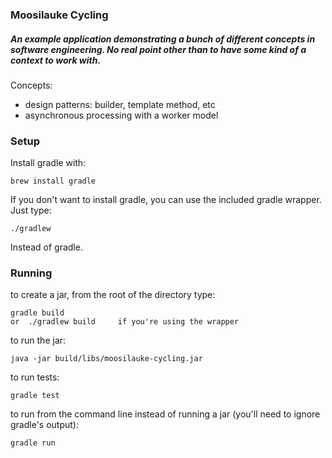 ### Moosilauke Cycling

##### An example application demonstrating a bunch of different concepts in software engineering. No real point other than to have some kind of a context to work with.

Concepts:
* design patterns: builder, template method, etc
* asynchronous processing with a worker model


### Setup
Install gradle with: 

    brew install gradle

If you don't want to install gradle, you can use the included gradle wrapper.
Just type:

    ./gradlew 
Instead of gradle.

### Running
to create a jar, from the root of the directory type:
    
    gradle build
    or  ./gradlew build     if you're using the wrapper
    
to run the jar:

    java -jar build/libs/moosilauke-cycling.jar
    
to run tests:

    gradle test
    
to run from the command line instead of running a jar (you'll need to ignore gradle's output):

    gradle run     

